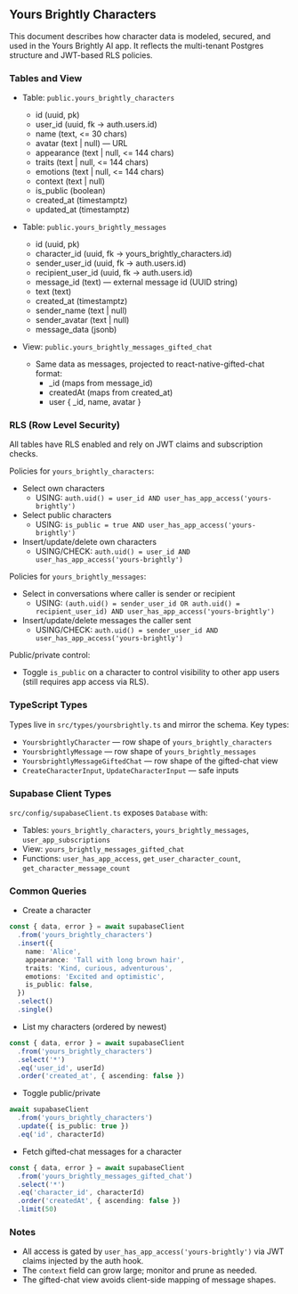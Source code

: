 ## Yours Brightly Characters

This document describes how character data is modeled, secured, and used in the Yours Brightly AI app. It reflects the multi-tenant Postgres structure and JWT-based RLS policies.

### Tables and View

- Table: `public.yours_brightly_characters`
  - id (uuid, pk)
  - user_id (uuid, fk → auth.users.id)
  - name (text, <= 30 chars)
  - avatar (text | null) — URL
  - appearance (text | null, <= 144 chars)
  - traits (text | null, <= 144 chars)
  - emotions (text | null, <= 144 chars)
  - context (text | null)
  - is_public (boolean)
  - created_at (timestamptz)
  - updated_at (timestamptz)

- Table: `public.yours_brightly_messages`
  - id (uuid, pk)
  - character_id (uuid, fk → yours_brightly_characters.id)
  - sender_user_id (uuid, fk → auth.users.id)
  - recipient_user_id (uuid, fk → auth.users.id)
  - message_id (text) — external message id (UUID string)
  - text (text)
  - created_at (timestamptz)
  - sender_name (text | null)
  - sender_avatar (text | null)
  - message_data (jsonb)

- View: `public.yours_brightly_messages_gifted_chat`
  - Same data as messages, projected to react-native-gifted-chat format:
    - \_id (maps from message_id)
    - createdAt (maps from created_at)
    - user { \_id, name, avatar }

### RLS (Row Level Security)

All tables have RLS enabled and rely on JWT claims and subscription checks.

Policies for `yours_brightly_characters`:

- Select own characters
  - USING: `auth.uid() = user_id AND user_has_app_access('yours-brightly')`
- Select public characters
  - USING: `is_public = true AND user_has_app_access('yours-brightly')`
- Insert/update/delete own characters
  - USING/CHECK: `auth.uid() = user_id AND user_has_app_access('yours-brightly')`

Policies for `yours_brightly_messages`:

- Select in conversations where caller is sender or recipient
  - USING: `(auth.uid() = sender_user_id OR auth.uid() = recipient_user_id) AND user_has_app_access('yours-brightly')`
- Insert/update/delete messages the caller sent
  - USING/CHECK: `auth.uid() = sender_user_id AND user_has_app_access('yours-brightly')`

Public/private control:

- Toggle `is_public` on a character to control visibility to other app users (still requires app access via RLS).

### TypeScript Types

Types live in `src/types/yoursbrightly.ts` and mirror the schema. Key types:

- `YoursbrightlyCharacter` — row shape of `yours_brightly_characters`
- `YoursbrightlyMessage` — row shape of `yours_brightly_messages`
- `YoursbrightlyMessageGiftedChat` — row shape of the gifted-chat view
- `CreateCharacterInput`, `UpdateCharacterInput` — safe inputs

### Supabase Client Types

`src/config/supabaseClient.ts` exposes `Database` with:

- Tables: `yours_brightly_characters`, `yours_brightly_messages`, `user_app_subscriptions`
- View: `yours_brightly_messages_gifted_chat`
- Functions: `user_has_app_access`, `get_user_character_count`, `get_character_message_count`

### Common Queries

- Create a character

```ts
const { data, error } = await supabaseClient
  .from('yours_brightly_characters')
  .insert({
    name: 'Alice',
    appearance: 'Tall with long brown hair',
    traits: 'Kind, curious, adventurous',
    emotions: 'Excited and optimistic',
    is_public: false,
  })
  .select()
  .single()
```

- List my characters (ordered by newest)

```ts
const { data, error } = await supabaseClient
  .from('yours_brightly_characters')
  .select('*')
  .eq('user_id', userId)
  .order('created_at', { ascending: false })
```

- Toggle public/private

```ts
await supabaseClient
  .from('yours_brightly_characters')
  .update({ is_public: true })
  .eq('id', characterId)
```

- Fetch gifted-chat messages for a character

```ts
const { data, error } = await supabaseClient
  .from('yours_brightly_messages_gifted_chat')
  .select('*')
  .eq('character_id', characterId)
  .order('createdAt', { ascending: false })
  .limit(50)
```

### Notes

- All access is gated by `user_has_app_access('yours-brightly')` via JWT claims injected by the auth hook.
- The `context` field can grow large; monitor and prune as needed.
- The gifted-chat view avoids client-side mapping of message shapes.
